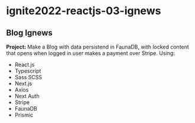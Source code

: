# ignite2022-reactjs-03-ignews

<h2>Blog Ignews</h2>

<strong>Project:</strong> Make a Blog with data persistend in FaunaDB, with locked content that opens when logged in user makes a payment over Stripe.  Using:

<ul>
  <li>React.js</li>
  <li>Typescript</li>
  <li>Sass SCSS</li>
  <li>Next.js</li>
  <li>Axios</li>
  <li>Next Auth</li>
  <li>Stripe</li>
  <li>FaunaDB</li>
  <li>Prismic</li>  
</ul>


